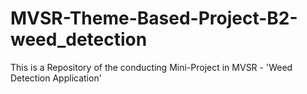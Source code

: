 # MVSR-Theme-Based-Project-B2-weed_detection
This is a Repository of the conducting Mini-Project in MVSR - 'Weed Detection Application'
